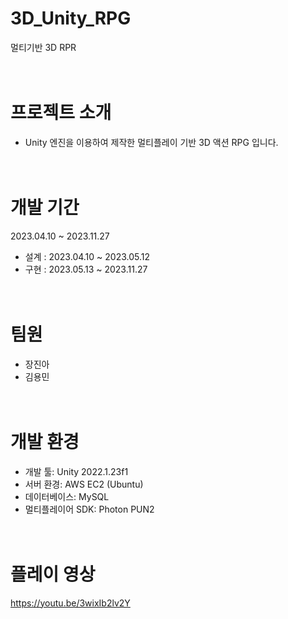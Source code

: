 # 3D_Unity_RPG
멀티기반 3D RPR
<br/><br/><br/>

# 프로젝트 소개
- Unity 엔진을 이용하여 제작한 멀티플레이 기반 3D 액션 RPG 입니다.
<br/><br/><br/>

# 개발 기간
2023.04.10 ~ 2023.11.27
- 설계 : 2023.04.10 ~ 2023.05.12
- 구현 : 2023.05.13 ~ 2023.11.27
<br/><br/><br/>

# 팀원
- 장진아
- 김용민
<br/><br/><br/>

# 개발 환경
- 개발 툴: Unity 2022.1.23f1
- 서버 환경: AWS EC2 (Ubuntu)
- 데이터베이스: MySQL
- 멀티플레이어 SDK: Photon PUN2
<br/><br/><br/>

# 플레이 영상
https://youtu.be/3wixIb2lv2Y
